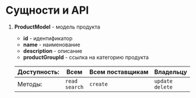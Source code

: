 # Сущности и API

1. **ProductModel** - модель продукта
    - **id** - идентификатор
    - **name** - наименование
    - **description** - описание
    - **productGroupId** - ссылка на категорию продукта

   | Доступность: | Всем               | Всем поставщикам | Владельцу            |
   |--------------|--------------------|------------------|----------------------|
   | Методы:      | `read`<br>`search` | `create`         | `update`<br>`delete` |
